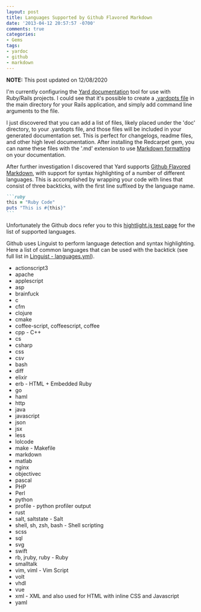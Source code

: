 ```yaml
---
layout: post
title: Languages Supported by Github Flavored Markdown
date: '2013-04-12 20:57:57 -0700'
comments: true
categories:
- Gems
tags:
- yardoc
- github
- markdown
---
```


__NOTE:__ This post updated on 12/08/2020

I'm currently configuring the [Yard documentation][1] tool for use with
Ruby/Rails projects. I could see that it's possible to create a
[.yardopts file][2] in the main directory for your Rails application, and
simply add command line arguments to the file.

I just discovered that you can add a list of files, likely placed under the
'doc' directory, to your .yardopts file, and those files will be included in
your generated documentation set. This is perfect for changelogs, readme
files, and other high level documentation. After installing the Redcarpet gem,
you can name these files with the '.md' extension to use
[Markdown formatting][3] on your documentation.

<!--more-->

After further investigation I discovered that Yard supports
[Github Flavored Markdown][4], with support for syntax highlighting of a
number of different languages. This is accomplished by wrapping your code with
lines that consist of three backticks, with the first line suffixed by the
language name.

````markdown
```ruby
this = "Ruby Code"
puts "This is #{this}"
```
````

Unfortunately the Github docs refer you to this [hightlight.js test page][5]
for the list of supported languages.

Github uses Linguist to perform language detection and syntax highlighting.
Here a list of common languages that can be used with the backtick (see
full list in [Linguist - languages.yml][6]).

* actionscript3
* apache
* applescript
* asp
* brainfuck
* c
* cfm
* clojure
* cmake
* coffee-script, coffeescript, coffee
* cpp - C++
* cs
* csharp
* css
* csv
* bash
* diff
* elixir
* erb - HTML + Embedded Ruby
* go
* haml
* http
* java
* javascript
* json
* jsx
* less
* lolcode
* make - Makefile
* markdown
* matlab
* nginx
* objectivec
* pascal
* PHP
* Perl
* python
* profile - python profiler output
* rust
* salt, saltstate - Salt
* shell, sh, zsh, bash - Shell scripting
* scss
* sql
* svg
* swift
* rb, jruby, ruby - Ruby
* smalltalk
* vim, viml - Vim Script
* volt
* vhdl
* vue
* xml - XML and also used for HTML with inline CSS and Javascript
* yaml

[1]: https://github.com/lsegal/yard
[2]: https://github.com/lsegal/yard/blob/master/.yardopts
[3]: http://daringfireball.net/projects/markdown/syntax
[4]: https://help.github.com/articles/github-flavored-markdown
[5]: http://softwaremaniacs.org/media/soft/highlight/test.html
[6]: https://github.com/github/linguist/blob/master/lib/linguist/languages.yml
